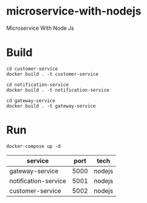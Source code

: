 # microservice-with-nodejs
Microservice With Node Js

# Build
```shell
cd customer-service
docker build . -t customer-service

cd notification-service
docker build . -t notification-service

cd gateway-service
docker build . -t gateway-service
```

# Run
```shell
docker-compose up -d
```

| service | port | tech |
|--|--|--|
| gateway-service | 5000 | nodejs |
| notification-service | 5001 | nodejs |
| customer-service | 5002 | nodejs |
